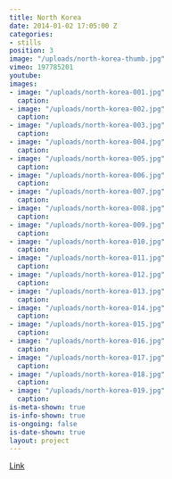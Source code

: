 ```yaml
---
title: North Korea
date: 2014-01-02 17:05:00 Z
categories:
- stills
position: 3
image: "/uploads/north-korea-thumb.jpg"
vimeo: 197785201
youtube: 
images:
- image: "/uploads/north-korea-001.jpg"
  caption: 
- image: "/uploads/north-korea-002.jpg"
  caption: 
- image: "/uploads/north-korea-003.jpg"
  caption: 
- image: "/uploads/north-korea-004.jpg"
  caption: 
- image: "/uploads/north-korea-005.jpg"
  caption: 
- image: "/uploads/north-korea-006.jpg"
  caption: 
- image: "/uploads/north-korea-007.jpg"
  caption: 
- image: "/uploads/north-korea-008.jpg"
  caption: 
- image: "/uploads/north-korea-009.jpg"
  caption: 
- image: "/uploads/north-korea-010.jpg"
  caption: 
- image: "/uploads/north-korea-011.jpg"
  caption: 
- image: "/uploads/north-korea-012.jpg"
  caption: 
- image: "/uploads/north-korea-013.jpg"
  caption: 
- image: "/uploads/north-korea-014.jpg"
  caption: 
- image: "/uploads/north-korea-015.jpg"
  caption: 
- image: "/uploads/north-korea-016.jpg"
  caption: 
- image: "/uploads/north-korea-017.jpg"
  caption: 
- image: "/uploads/north-korea-018.jpg"
  caption: 
- image: "/uploads/north-korea-019.jpg"
  caption: 
is-meta-shown: true
is-info-shown: true
is-ongoing: false
is-date-shown: true
layout: project
---
```


[Link](https://5877d03cd816e24e0acad13a.preview.siteleaf.com)